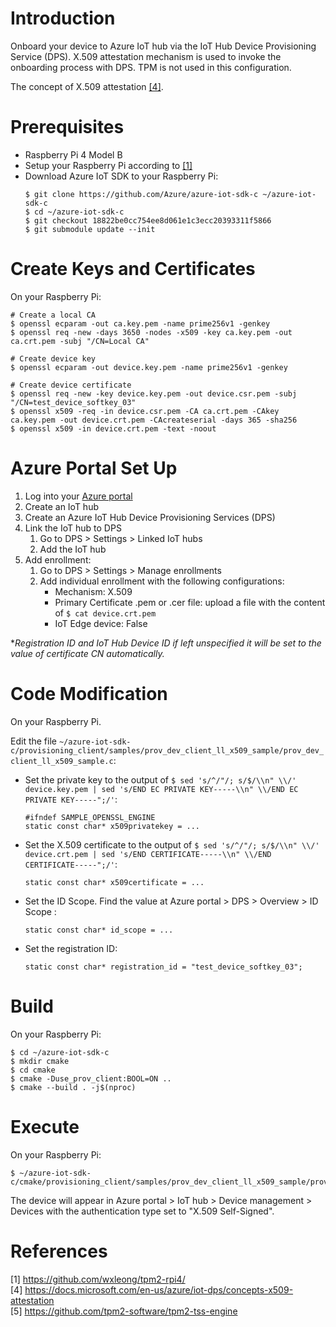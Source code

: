 # Introduction

Onboard your device to Azure IoT hub via the IoT Hub Device Provisioning Service (DPS). X.509 attestation mechanism is used to invoke the onboarding process with DPS. TPM is not used in this configuration.

The concept of X.509 attestation [[4]](#4).

# Prerequisites

- Raspberry Pi 4 Model B
- Setup your Raspberry Pi according to [[1]](#1)
- Download Azure IoT SDK to your Raspberry Pi:
    ```
    $ git clone https://github.com/Azure/azure-iot-sdk-c ~/azure-iot-sdk-c
    $ cd ~/azure-iot-sdk-c
    $ git checkout 18822be0cc754ee8d061e1c3ecc20393311f5866
    $ git submodule update --init
    ```

# Create Keys and Certificates

On your Raspberry Pi:
```
# Create a local CA
$ openssl ecparam -out ca.key.pem -name prime256v1 -genkey
$ openssl req -new -days 3650 -nodes -x509 -key ca.key.pem -out ca.crt.pem -subj "/CN=Local CA"

# Create device key
$ openssl ecparam -out device.key.pem -name prime256v1 -genkey

# Create device certificate
$ openssl req -new -key device.key.pem -out device.csr.pem -subj "/CN=test_device_softkey_03"
$ openssl x509 -req -in device.csr.pem -CA ca.crt.pem -CAkey ca.key.pem -out device.crt.pem -CAcreateserial -days 365 -sha256
$ openssl x509 -in device.crt.pem -text -noout

```

# Azure Portal Set Up

1. Log into your [Azure portal](https://portal.azure.com/)
2. Create an IoT hub
3. Create an Azure IoT Hub Device Provisioning Services (DPS)
4. Link the IoT hub to DPS
    1. Go to DPS > Settings > Linked IoT hubs
    2. Add the IoT hub
4. Add enrollment:
    1. Go to DPS > Settings > Manage enrollments
    2. Add individual enrollment with the following configurations:
        - Mechanism: X.509
        - Primary Certificate .pem or .cer file: upload a file with the content of `$ cat device.crt.pem`
        - IoT Edge device: False

**Registration ID and IoT Hub Device ID if left unspecified it will be set to the value of certificate CN automatically.*

# Code Modification

On your Raspberry Pi.

Edit the file `~/azure-iot-sdk-c/provisioning_client/samples/prov_dev_client_ll_x509_sample/prov_dev_client_ll_x509_sample.c`:
- Set the private key to the output of `$ sed 's/^/"/; s/$/\\n" \\/' device.key.pem | sed 's/END EC PRIVATE KEY-----\\n" \\/END EC PRIVATE KEY-----";/'`:
    ```
    #ifndef SAMPLE_OPENSSL_ENGINE
    static const char* x509privatekey = ...
    ```
- Set the X.509 certificate to the output of `$ sed 's/^/"/; s/$/\\n" \\/' device.crt.pem | sed 's/END CERTIFICATE-----\\n" \\/END CERTIFICATE-----";/'`:
    ```
    static const char* x509certificate = ...
    ```
- Set the ID Scope. Find the value at Azure portal > DPS > Overview > ID Scope :
    ```
    static const char* id_scope = ...
    ```
- Set the registration ID:
    ```
    static const char* registration_id = "test_device_softkey_03";
    ```

# Build

On your Raspberry Pi:
```
$ cd ~/azure-iot-sdk-c
$ mkdir cmake
$ cd cmake
$ cmake -Duse_prov_client:BOOL=ON ..
$ cmake --build . -j$(nproc)
```

# Execute

On your Raspberry Pi:
```
$ ~/azure-iot-sdk-c/cmake/provisioning_client/samples/prov_dev_client_ll_x509_sample/prov_dev_client_ll_x509_sample
```

The device will appear in Azure portal > IoT hub > Device management > Devices with the authentication type set to "X.509 Self-Signed".

# References

<a id="1">[1] https://github.com/wxleong/tpm2-rpi4/</a> <br>
<a id="4">[4] https://docs.microsoft.com/en-us/azure/iot-dps/concepts-x509-attestation</a> <br>
<a id="5">[5] https://github.com/tpm2-software/tpm2-tss-engine</a> <br>
